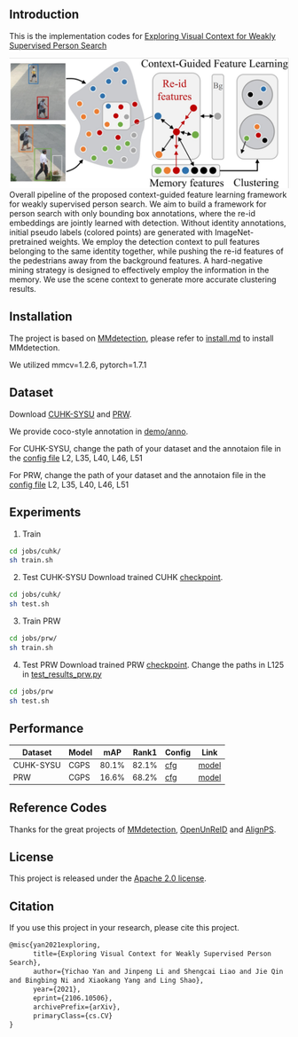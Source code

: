 ## Introduction

This is the implementation codes for [Exploring Visual Context for Weakly Supervised Person Search](https://arxiv.org/abs/2106.10506)

![demo image](demo/intro.jpg)
Overall pipeline of the proposed context-guided feature learning framework for weakly supervised person search. We aim to build a framework for person search with only bounding box annotations, where the re-id embeddings are jointly learned with detection. Without identity annotations, initial pseudo labels (colored points) are generated with ImageNet-pretrained weights. We employ the detection context to pull features belonging to the same identity together, while pushing the re-id features of the pedestrians away from the background features. A hard-negative mining strategy is designed to effectively employ the information in the memory. We use the scene context to generate more accurate clustering results.

## Installation

The project is based on [MMdetection](https://github.com/open-mmlab/mmdetection), please refer to [install.md](docs/install.md) to install MMdetection.

We utilized mmcv=1.2.6, pytorch=1.7.1


## Dataset

Download [CUHK-SYSU](https://github.com/ShuangLI59/person_search) and [PRW](https://github.com/liangzheng06/PRW-baseline).

We provide coco-style annotation in [demo/anno](demo/anno).

For CUHK-SYSU, change the path of your dataset and the annotaion file in the [config file](configs/_base_/datasets/coco_reid_unsup.py) L2, L35, L40, L46, L51

For PRW, change the path of your dataset and the annotaion file in the [config file](configs/_base_/datasets/coco_reid_unsup_prw.py) L2, L35, L40, L46, L51

## Experiments
  1. Train
   ```bash
   cd jobs/cuhk/
   sh train.sh
   ```
  2. Test CUHK-SYSU
Download trained CUHK [checkpoint](https://drive.google.com/file/d/1G7S1JtlvjtBe477zuCkcEYBIICVTqufI/view?usp=sharing).
   ```bash
   cd jobs/cuhk/
   sh test.sh
   ```
   3. Train PRW
   ```bash
   cd jobs/prw/
   sh train.sh
   ```
   4. Test PRW
Download trained PRW [checkpoint](https://drive.google.com/file/d/1ss3GOEbSPMnv68zWWgB5PW5zcA9GEjpZ/view?usp=sharing).
   Change the paths in L125 in [test_results_prw.py](tools/test_results_prw.py)
   ```bash
   cd jobs/prw
   sh test.sh
   ```

## Performance

|Dataset|Model|mAP|Rank1| Config | Link |
|-----|-----|------|-----|------|-----|
|CUHK-SYSU|CGPS| 80.1%|82.1%|[cfg](configs/cgps/cuhk.py)| [model](https://drive.google.com/file/d/1G7S1JtlvjtBe477zuCkcEYBIICVTqufI/view?usp=sharing)| 
|PRW|CGPS|16.6%|68.2%|[cfg](configs/cgps/prw.py)| [model](https://drive.google.com/file/d/1ss3GOEbSPMnv68zWWgB5PW5zcA9GEjpZ/view?usp=sharing)| 

## Reference Codes
Thanks for the great projects of [MMdetection](https://github.com/open-mmlab/mmdetection), [OpenUnReID](https://github.com/open-mmlab/OpenUnReID) and [AlignPS](https://github.com/daodaofr/AlignPS).
## License

This project is released under the [Apache 2.0 license](LICENSE).

## Citation

If you use this project in your research, please cite this project.

```
@misc{yan2021exploring,
      title={Exploring Visual Context for Weakly Supervised Person Search}, 
      author={Yichao Yan and Jinpeng Li and Shengcai Liao and Jie Qin and Bingbing Ni and Xiaokang Yang and Ling Shao},
      year={2021},
      eprint={2106.10506},
      archivePrefix={arXiv},
      primaryClass={cs.CV}
}
```
